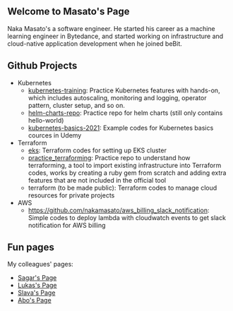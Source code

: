 ## Welcome to Masato's Page

Naka Masato's a software engineer. He started his career as a machine learning engineer in Bytedance, and started working on infrastructure and cloud-native application development when he joined beBit.

## Github Projects

- Kubernetes
  - [kubernetes-training](https://github.com/nakamasato/kubernetes-training): Practice Kubernetes features with hands-on, which includes autoscaling, monitoring and logging, operator pattern, cluster setup, and so on.
  - [helm-charts-repo](https://github.com/nakamasato/helm-charts-repo): Practice repo for helm charts (still only contains hello-world)
  - [kubernetes-basics-2021](https://github.com/nakamasato/kubernetes-basics-2021): Example codes for Kubernetes basics cources in Udemy
- Terraform
  - [eks](https://github.com/nakamasato/eks): Terraform codes for setting up EKS cluster
  - [practice_terraforming](https://github.com/nakamasato/practice_terraforming): Practice repo to understand how terraforming, a tool to import existing infrastructure into Terraform codes, works by creating a ruby gem from scratch and adding extra features that are not included in the official tool
  - terraform (to be made public): Terraform codes to manage cloud resources for private projects
- AWS
  - https://github.com/nakamasato/aws_billing_slack_notification: Simple codes to deploy lambda with cloudwatch events to get slack notification for AWS billing

## Fun pages

My colleagues' pages:
- [Sagar's Page](https://girisagar46.github.io)
- [Lukas's Page](https://eastwards.jp)
- [Slava's Page](https://metricat.dev)
- [Abo's Page](https://rps-svellte.netlify.app)
